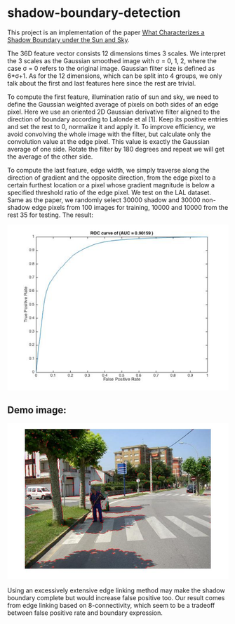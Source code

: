 # shadow-boundary-detection

This project is an implementation of the paper [What Characterizes a Shadow Boundary
under the Sun and Sky](http://www.cs.northwestern.edu/~xhu414/papers/11iccv_shadow.pdf).

The 36D feature vector consists 12 dimensions times 3 scales. We interpret the 3 scales
as the Gaussian smoothed image with σ = 0, 1, 2, where the case σ = 0 refers to the
original image. Gaussian filter size is defined as 6*σ+1. As for the 12 dimensions, which
can be split into 4 groups, we only talk about the first and last features here since the rest
are trivial.

To compute the first feature, illumination ratio of sun and sky, we need to define the
Gaussian weighted average of pixels on both sides of an edge pixel. Here we use an
oriented 2D Gaussian derivative filter aligned to the direction of boundary according to
Lalonde et al [1]. Keep its positive entries and set the rest to 0, normalize it and apply it.
To improve efficiency, we avoid convolving the whole image with the filter, but calculate
only the convolution value at the edge pixel. This value is exactly the Gaussian average
of one side. Rotate the filter by 180 degrees and repeat we will get the average of the
other side.

To compute the last feature, edge width, we simply traverse along the direction of
gradient and the opposite direction, from the edge pixel to a certain furthest location or a
pixel whose gradient magnitude is below a specified threshold ratio of the edge pixel.
We test on the LAL dataset. Same as the paper, we randomly select 30000 shadow and
30000 non-shadow edge pixels from 100 images for training, 10000 and 10000 from the
rest 35 for testing. The result:

![Alt text](https://raw.githubusercontent.com/spin0za/shadow-boundary-detection/master/roc.jpg)

## Demo image:

![Alt text](https://raw.githubusercontent.com/spin0za/shadow-boundary-detection/master/demoDetected.jpg)

Using an excessively extensive edge linking method may make the
shadow boundary complete but would increase false positive too. Our result comes from
edge linking based on 8-connectivity, which seem to be a tradeoff between false positive
rate and boundary expression.

